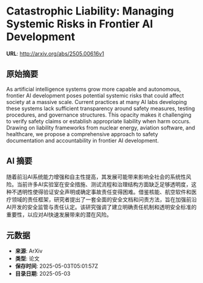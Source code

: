 # Catastrophic Liability: Managing Systemic Risks in Frontier AI Development

**URL**: http://arxiv.org/abs/2505.00616v1

## 原始摘要

As artificial intelligence systems grow more capable and autonomous, frontier
AI development poses potential systemic risks that could affect society at a
massive scale. Current practices at many AI labs developing these systems lack
sufficient transparency around safety measures, testing procedures, and
governance structures. This opacity makes it challenging to verify safety
claims or establish appropriate liability when harm occurs. Drawing on
liability frameworks from nuclear energy, aviation software, and healthcare, we
propose a comprehensive approach to safety documentation and accountability in
frontier AI development.


## AI 摘要

随着前沿AI系统能力增强和自主性提高，其发展可能带来影响全社会的系统性风险。当前许多AI实验室在安全措施、测试流程和治理结构方面缺乏足够透明度，这种不透明性使得验证安全声明或确定事故责任变得困难。借鉴核能、航空软件和医疗领域的责任框架，研究者提出了一套全面的安全文档和问责方法，旨在加强前沿AI开发的安全监管与责任认定。该研究强调了建立明确责任机制和透明安全标准的重要性，以应对AI快速发展带来的潜在风险。

## 元数据

- **来源**: ArXiv
- **类型**: 论文
- **保存时间**: 2025-05-03T05:01:57Z
- **目录日期**: 2025-05-03
